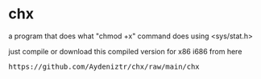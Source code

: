 # chx
a program that does what "chmod +x" command does using  &lt;sys/stat.h>

just compile or download this compiled version for x86 i686 from here 

<pre>
https://github.com/Aydeniztr/chx/raw/main/chx
</pre>

